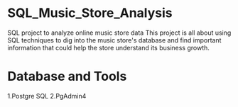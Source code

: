 # SQL_Music_Store_Analysis
SQL project to analyze online music store data
This project is all about using SQL techniques to dig into the music store's database and find important information that could help the store understand its business  growth.
# Database and Tools
1.Postgre SQL
2.PgAdmin4
